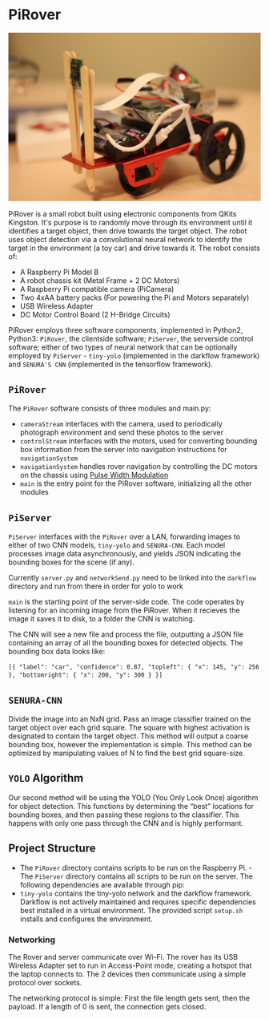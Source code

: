 # PiRover
![PiRover Image](https://github.com/zuern/PiRover/raw/master/Images/PiRover%2001.jpg)

PiRover is a small robot built using electronic components from QKits Kingston. It's purpose is to randomly move through its environment until it identifies a target object, then drive towards the target object. The robot uses object detection via a convolutional neural network to identify the target in the environment (a toy car) and drive towards it. The robot consists of:
- A Raspberry Pi Model B
- A robot chassis kit (Metal Frame + 2 DC Motors)
- A Raspberry Pi compatible camera (PiCamera)
- Two 4xAA battery packs (For powering the Pi and Motors separately)
- USB Wireless Adapter
- DC Motor Control Board (2 H-Bridge Circuits)

PiRover employs three software components, implemented in Python2, Python3: `PiRover`, the clientside software; `PiServer`, the serverside control software; either of two types of neural network that can be optionally employed by `PiServer` - `tiny-yolo` (implemented in the darkflow framework) and `SENURA'S CNN` (implemented in the tensorflow framework).

## `PiRover`
The `PiRover` software consists of three modules and main.py:
- `cameraStream` interfaces with the camera, used to periodically photograph environment and send these photos to the server
- `controlStream` interfaces with the motors, used for converting bounding box information from the server into navigation instructions for `navigationSystem`
- `navigationSystem` handles rover navigation by controlling the DC motors on the chassis using [Pulse Width Modulation](https://en.wikipedia.org/wiki/Pulse-width_modulation)
- `main` is the entry point for the PiRover software, initializing all the other modules 

## `PiServer`
`PiServer` interfaces with the `PiRover` over a LAN, forwarding images to either of two CNN models, `tiny-yolo` and `SENURA-CNN`. Each model processes image data asynchronously, and yields JSON indicating the bounding boxes for the scene (if any).

Currently `server.py` and `networkSend.py` need to be linked into the `darkflow` directory and run from there in order for yolo to work

`main` is the starting point of the server-side code. The code operates by listening for an incoming image from the PiRover. When it recieves the image it saves it to disk, to a folder the CNN is watching.

The CNN will see a new file and process the file, outputting a JSON file containing an array of all the bounding boxes for detected objects. The bounding box data looks like:

```
[{ "label": "car", "confidence": 0.87, "topleft": { "x": 145, "y": 256 }, "bottomright": { "x": 200, "y": 300 } }]
```

## `SENURA-CNN`
Divide the image into an NxN grid. Pass an image classifier trained on the target object over each grid square. The square with highest activation is designated to contain the target object.
This method will output a coarse bounding box, however the implementation is simple. This method can be optimized by manipulating values of N to find the best grid square-size.

## `YOLO` Algorithm
Our second method will be using the YOLO (You Only Look Once) algorithm for object detection.  This functions by determining the “best” locations for bounding boxes, and then passing these regions to the classifier. This happens with only one pass through the CNN and is highly performant.

## Project Structure
- The `PiRover` directory contains scripts to be run on the Raspberry Pi. 
-The `PiServer` directory contains all scripts to be run on the server. The following dependencies are available through pip:
- `tiny-yolo` contains the tiny-yolo network and the darkflow framework. Darkflow is not actively maintained and requires specific dependencies best installed in a virtual environment. The provided script `setup.sh` installs and configures the environment.

### Networking
The Rover and server communicate over Wi-Fi. The rover has its USB Wireless Adapter set to run in Access-Point mode, creating a hotspot that the laptop connects to. The 2 devices then communicate using a simple protocol over sockets.

The networking protocol is simple: First the file length gets sent, then the payload. If a length of 0 is sent, the connection gets closed.
